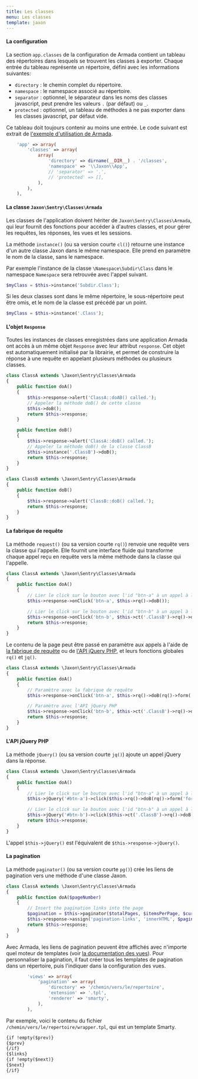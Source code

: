 ```yaml
---
title: Les classes
menu: Les classes
template: jaxon
---
```


#### La configuration

La section `app.classes` de la configuration de Armada contient un tableau des répertoires dans lesquels se trouvent les classes à exporter.
Chaque entrée du tableau représente un répertoire, défini avec les informations suivantes:

- `directory` : le chemin complet du répertoire.
- `namespace` : le namespace associé au répertoire.
- `separator` : optionnel, le séparateur dans les noms des classes javascript, peut prendre les valeurs `.` (par défaut) ou `_`.
- `protected` : optionnel, un tableau de méthodes à ne pas exporter dans les classes javascript, par défaut vide.

Ce tableau doit toujours contenir au moins une entrée.
Le code suivant est extrait de [l'exemple d'utilisation de Armada](https://github.com/jaxon-php/jaxon-examples/blob/master/armada/config/jaxon.php).

```php
    'app' => array(
        'classes' => array(
            array(
                'directory' => dirname(__DIR__) . '/classes',
                'namespace' => '\\Jaxon\\App',
                // 'separator' => '.',
                // 'protected' => [],
            ),
        ),
    ),
```

#### La classe `Jaxon\Sentry\Classes\Armada`

Les classes de l'application doivent hériter de `Jaxon\Sentry\Classes\Armada`, qui leur fournit des fonctions pour accéder à d'autres classes, et pour gérer les requêtes, les réponses, les vues et les sessions.

La méthode `instance()` (ou sa version courte `cl()`) retourne une instance d'un autre classe Jaxon dans le même namespace. Elle prend en paramètre le nom de la classe, sans le namespace.

Par exemple l'instance de la classe `\Namespace\Subdir\Class` dans le namespace `Namespace` sera retrouvée avec l'appel suivant.

```php
$myClass = $this->instance('Subdir.Class');
```

Si les deux classes sont dans le même répertoire, le sous-répertoire peut être omis, et le nom de la classe est précédé par un point.

```php
$myClass = $this->instance('.Class');
```

#### L'objet `Response`

Toutes les instances de classes enregistrées dans une application Armada ont accès à un même objet `Response` avec leur attribut `response`.
Cet objet est automatiquement initialisé par la librairie, et permet de construire la réponse à une requête en appelant plusieurs méthodes ou plusieurs classes.

```php
class ClassA extends \Jaxon\Sentry\Classes\Armada
{
    public function doA()
    {
        $this->response->alert('ClassA::doAB() called.');
        // Appeler la méthode doB() de cette classe
        $this->doB();
        return $this->response;
    }

    public function doB()
    {
        $this->response->alert('ClassA::doB() called.');
        // Appeler la méthode doB() de la classe ClassB
        $this->instance('.ClassB')->doB();
        return $this->response;
    }
}
```

```php
class ClassB extends \Jaxon\Sentry\Classes\Armada
{
    public function doB()
    {
        $this->response->alert('ClassB::doB() called.');
        return $this->response;
    }
}
```

#### La fabrique de requête

La méthode `request()` (ou sa version courte `rq()`) renvoie une requête vers la classe qui l'appelle.
Elle fournit une interface fluide qui transforme chaque appel reçu en requête vers la même méthode dans la classe qui l'appelle.

```php
class ClassA extends \Jaxon\Sentry\Classes\Armada
{
    public function doA()
    {
        // Lier le click sur le bouton avec l'id "btn-a" à un appel à la méthode doB() de cette classe
        $this->response->onClick('btn-a', $this->rq()->doB());

        // Lier le click sur le bouton avec l'id "btn-b" à un appel à la méthode doB() de la classe ClassB
        $this->response->onClick('btn-b', $this->ct('.ClassB')->rq()->doB());
        return $this->response;
    }
}
```

Le contenu de la page peut être passé en paramètre aux appels à l'aide de [la fabrique de requête](/docs/requests/factory) ou de [l'API jQuery PHP](/docs/advanced/jquery), et leurs fonctions globales `rq()` et `jq()`.

```php
class ClassA extends \Jaxon\Sentry\Classes\Armada
{
    public function doA()
    {
        // Paramètre avec la fabrique de requête
        $this->response->onClick('btn-a', $this->rq()->doB(rq()->form('form-user')));

        // Paramètre avec l'API jQuery PHP
        $this->response->onClick('btn-b', $this->ct('.ClassB')->rq()->doB(jq('#username')->val()));
        return $this->response;
    }
}
```

#### L'API jQuery PHP

La méthode `jQuery()` (ou sa version courte `jq()`) ajoute un appel jQuery dans la réponse.

```php
class ClassA extends \Jaxon\Sentry\Classes\Armada
{
    public function doA()
    {
        // Lier le click sur le bouton avec l'id "btn-a" à un appel à la méthode doB() de cette classe
        $this->jQuery('#btn-a')->click($this->rq()->doB(rq()->form('form-user')));

        // Lier le click sur le bouton avec l'id "btn-b" à un appel à la méthode doB() de la classe ClassB
        $this->jQuery('#btn-b')->click($this->ct('.ClassB')->rq()->doB(jq('#username')->val()));
        return $this->response;
    }
}
```

L'appel `$this->jQuery()` est l'équivalent de `$this->response->jQuery()`.

#### La pagination

La méthode `paginator()` (ou sa version courte `pg()`) crée les liens de pagination vers une méthode d'une classe Jaxon.

```php
class ClassA extends \Jaxon\Sentry\Classes\Armada
{
    public function doA($pageNumber)
    {
        // Insert the pagination links into the page
        $pagination = $this->paginator($totalPages, $itemsPerPage, $currentPage)->doA(rq()->page());
        $this->response->assign('pagination-links', 'innerHTML', $pagination);
        return $this->response;
    }
}
```

Avec Armada, les liens de pagination peuvent être affichés avec n'importe quel moteur de templates (voir [la documentation des vues](/docs/armada/views.html)).
Pour personnaliser la pagination, il faut créer tous les templates de pagination dans un répertoire, puis l'indiquer dans la configuration des vues.

```php
        'views' => array(
            'pagination' => array(
                'directory' => '/chemin/vers/le/repertoire',
                'extension' => '.tpl',
                'renderer' => 'smarty',
            ),
        ),
```

Par exemple, voici le contenu du fichier `/chemin/vers/le/repertoire/wrapper.tpl`, qui est un template Smarty.

```html
{if !empty($prev)}
{$prev}
{/if}
{$links}
{if !empty($next)}
{$next}
{/if}
```
